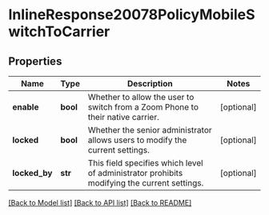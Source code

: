 # InlineResponse20078PolicyMobileSwitchToCarrier

## Properties
Name | Type | Description | Notes
------------ | ------------- | ------------- | -------------
**enable** | **bool** | Whether to allow the user to switch from a Zoom Phone to their native carrier. | [optional] 
**locked** | **bool** | Whether the senior administrator allows users to modify the current settings. | [optional] 
**locked_by** | **str** | This field specifies which level of administrator prohibits modifying the current settings. | [optional] 

[[Back to Model list]](../README.md#documentation-for-models) [[Back to API list]](../README.md#documentation-for-api-endpoints) [[Back to README]](../README.md)

